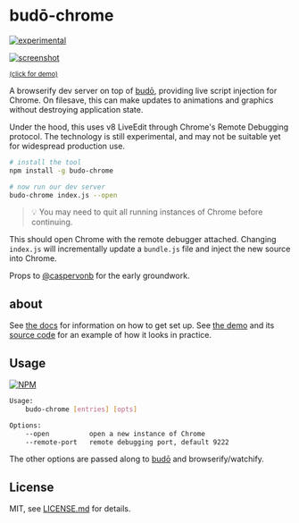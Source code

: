 # budō-chrome

[![experimental](http://badges.github.io/stability-badges/dist/experimental.svg)](http://github.com/badges/stability-badges)

[![screenshot](http://i.imgur.com/LJP7d9I.png)](https://www.youtube.com/watch?v=cfgeN3G_Gl0)

<sup>[(click for demo)](https://www.youtube.com/watch?v=cfgeN3G_Gl0)</sup>

A browserify dev server on top of [budō](https://github.com/mattdesl/budo), providing live script injection for Chrome. On filesave, this can make updates to animations and graphics without destroying application state. 

Under the hood, this uses v8 LiveEdit through Chrome's Remote Debugging protocol. The technology is still experimental, and may not be suitable yet for widespread production use. 

```sh
# install the tool
npm install -g budo-chrome

# now run our dev server
budo-chrome index.js --open
```

> :bulb: You may need to quit all running instances of Chrome before continuing.

This should open Chrome with the remote debugger attached. Changing `index.js` will incrementally update a `bundle.js` file and inject the new source into Chrome. 

Props to [@caspervonb](https://twitter.com/caspervonb) for the early groundwork.

## about

See [the docs](docs/README.md) for information on how to get set up. See [the demo](https://www.youtube.com/watch?v=cfgeN3G_Gl0) and its [source code](https://github.com/mattdesl/budo-ball-example) for an example of how it looks in practice. 

## Usage

[![NPM](https://nodei.co/npm/budo-chrome.png)](https://www.npmjs.com/package/budo-chrome)

```sh
Usage:
    budo-chrome [entries] [opts]

Options:
    --open          open a new instance of Chrome
    --remote-port   remote debugging port, default 9222
```

The other options are passed along to [budō](https://github.com/mattdesl/budo) and browserify/watchify.

## License

MIT, see [LICENSE.md](http://github.com/mattdesl/budo-chrome/blob/master/LICENSE.md) for details.
